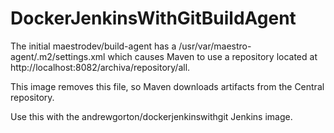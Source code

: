 # DockerJenkinsWithGitBuildAgent

The initial maestrodev/build-agent has a /usr/var/maestro-agent/.m2/settings.xml which causes Maven to use a repository located at http://localhost:8082/archiva/repository/all.

This image removes this file, so Maven downloads artifacts from the Central repository.

Use this with the andrewgorton/dockerjenkinswithgit Jenkins image.
